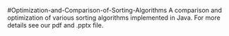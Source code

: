 #Optimization-and-Comparison-of-Sorting-Algorithms
A comparison and optimization of various sorting algorithms implemented in Java. For more details see our pdf and .pptx file.
